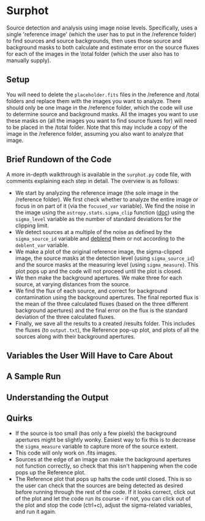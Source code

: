 Surphot
===

Source detection and analysis using image noise levels. Specifically, uses a single 'reference image' (which the user has to put in the /reference folder) to find sources and source backgrounds, then uses those source and background masks to both calculate and estimate error on the source fluxes for each of the images in the \total folder (which the user also has to manually supply).


Setup
---
You will need to delete the `placeholder.fits` files in the /reference and /total folders and replace them with the images you want to analyze. There should only be one image in the /reference folder, which the code will use to determine source and background masks. All the images you want to use these masks on (all the images you want to find source fluxes for) will need to be placed in the /total folder. Note that this may include a copy of the image in the /reference folder, assuming you also want to analyze that image.


Brief Rundown of the Code
---

A more in-depth walkthrough is available in the `surphot.py` code file, with comments explaining each step in detail. The overview is as follows:

* We start by analyzing the reference image (the sole image in the /reference folder). We first check whether to analyze the entire image or focus in on part of it (via the `focused_var` variable). We find the noise in the image using the `astropy.stats.sigma_clip` function ([doc](https://docs.astropy.org/en/stable/api/astropy.stats.sigma_clip.html)) using the `sigma_level` variable as the number of standard deviations for the clipping limit.
* We detect sources at a multiple of the noise as defined by the `sigma_source_id` variable and [deblend](https://photutils.readthedocs.io/en/stable/segmentation.html#source-deblending) them or not according to the `deblent_var` variable.
* We make a plot of the original reference image, the sigma-clipped image, the source masks at the detection level (using `sigma_source_id`) and the source masks at the measuring level (using `sigma_measure`). This plot pops up and the code will not proceed until the plot is closed.
* We then make the background apertures. We make three for each source, at varying distances from the source.
* We find the flux of each source, and correct for background contamination using the background apertures. The final reported flux is the mean of the three calculated fluxes (based on the three different background apertures) and the final error on the flux is the standard deviation of the three calculated fluxes.
* Finally, we save all the results to a created /results folder. This includes the fluxes (to `output.txt`), the Reference pop-up plot, and plots of all the sources along with their background apertures.


Variables the User Will Have to Care About
---


A Sample Run
---



Understanding the Output
---


Quirks
---

* If the source is too small (has only a few pixels) the background apertures might be slightly wonky. Easiest way to fix this is to decrease the `sigma_measure` variable to capture more of the source extent.
* This code will only work on .fits images.
* Sources at the edge of an image can make the background apertures not function correctly, so check that this isn't happening when the code pops up the Reference plot.
* The Reference plot that pops up halts the code until closed. This is so the user can check that the sources are being detected as desired before running through the rest of the code. If it looks correct, click out of the plot and let the code run its course - if not, you can click out of the plot and stop the code (ctrl+c), adjust the sigma-related variables, and run it again.




